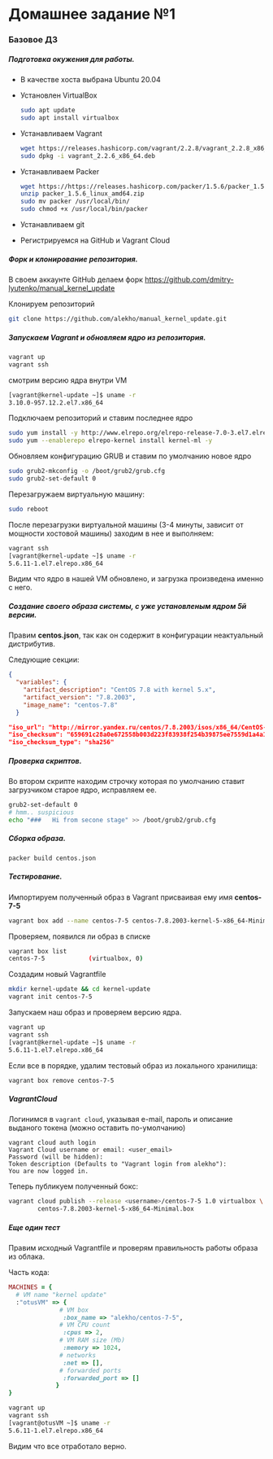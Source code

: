 # Домашнее задание №1

### Базовое ДЗ  

##### Подготовка окужения для работы.

- В качестве хоста выбрана Ubuntu 20.04

- Установлен VirtualBox

  ```bash
  sudo apt update
  sudo apt install virtualbox
  ```

- Устанавливаем Vagrant

  ```bash
  wget https://releases.hashicorp.com/vagrant/2.2.8/vagrant_2.2.8_x86_64.deb && \
  sudo dpkg -i vagrant_2.2.6_x86_64.deb
  ```

- Устанавливаем Packer

  ```bash
  wget https://https://releases.hashicorp.com/packer/1.5.6/packer_1.5.6_linux_amd64.zip
  unzip packer_1.5.6_linux_amd64.zip
  sudo mv packer /usr/local/bin/
  sudo chmod +x /usr/local/bin/packer
  ```

- Устанавливаем git 

- Регистрируемся на GitHub и  Vagrant Cloud



##### Форк и клонирование репозитория.

В своем аккаунте GitHub делаем форк https://github.com/dmitry-lyutenko/manual_kernel_update

Клонируем репозиторий  

```bash
git clone https://github.com/alekho/manual_kernel_update.git
```



##### Запускаем Vagrant и обновляем ядро из репозитория.

```bash
vagrant up
vagrant ssh
```

смотрим версию ядра внутри VM

```bash
[vagrant@kernel-update ~]$ uname -r
3.10.0-957.12.2.el7.x86_64
```

Подключаем репозиторий и ставим последнее ядро

```bash
sudo yum install -y http://www.elrepo.org/elrepo-release-7.0-3.el7.elrepo.noarch.rpm
sudo yum --enablerepo elrepo-kernel install kernel-ml -y
```



Обновляем конфигурацию GRUB и ставим по умолчанию новое ядро

```bash
sudo grub2-mkconfig -o /boot/grub2/grub.cfg
sudo grub2-set-default 0
```

 

Перезагружаем виртуальную машину:

```bash
sudo reboot
```

После перезагрузки виртуальной машины (3-4 минуты, зависит от мощности хостовой машины) заходим в нее и выполняем:

```bash
vagrant ssh
[vagrant@kernel-update ~]$ uname -r
5.6.11-1.el7.elrepo.x86_64
```

Видим что ядро в нашей VM обновлено, и загрузка произведена именно с него.



##### Создание своего образа системы, с уже установленым ядром 5й версии.

Правим **centos.json**, так как он содержит в конфигурации неактуальный дистрибутив.

Следующие секции:

```json
{
  "variables": {
    "artifact_description": "CentOS 7.8 with kernel 5.x",
    "artifact_version": "7.8.2003",
    "image_name": "centos-7.8"
  }
```

```json
"iso_url": "http://mirror.yandex.ru/centos/7.8.2003/isos/x86_64/CentOS-7-x86_64-Minimal-2003.iso",
"iso_checksum": "659691c28a0e672558b003d223f83938f254b39875ee7559d1a4a14c79173193",
"iso_checksum_type": "sha256"
```



##### Проверка скриптов.

Во втором скрипте находим строчку которая по умолчанию ставит загрузчиком старое ядро, исправляем ее.

```bash
grub2-set-default 0
# hmm.. suspicious
echo "###   Hi from secone stage" >> /boot/grub2/grub.cfg
```



##### Сборка образа.

```bash
packer build centos.json
```



##### Тестирование.

Импортируем полученный образ в Vagrant присваивая ему имя **centos-7-5**

```bash
vagrant box add --name centos-7-5 centos-7.8.2003-kernel-5-x86_64-Minimal.box
```

Проверяем, появился ли образ в списке

```bash
vagrant box list
centos-7-5            (virtualbox, 0)
```

Создадим новый Vagrantfile

```bash
mkdir kernel-update && cd kernel-update
vagrant init centos-7-5
```



Запускаем наш образ и проверяем версию ядра.

```bash
vagrant up
vagrant ssh
[vagrant@kernel-update ~]$ uname -r
5.6.11-1.el7.elrepo.x86_64
```

Если все в порядке, удалим тестовый образ из локального хранилища:

```bash
vagrant box remove centos-7-5
```



##### VagrantCloud

Логинимся в `vagrant cloud`, указывая e-mail, пароль и описание выданого токена (можно оставить по-умолчанию)

```
vagrant cloud auth login
Vagrant Cloud username or email: <user_email>
Password (will be hidden): 
Token description (Defaults to "Vagrant login from alekho"):
You are now logged in.
```

Теперь публикуем полученный бокс:

```bash
vagrant cloud publish --release <username>/centos-7-5 1.0 virtualbox \
        centos-7.8.2003-kernel-5-x86_64-Minimal.box
```



##### Еще один тест

Правим исходный Vagrantfile и проверям правильность работы образа из облака.

Часть кода:

```ruby
MACHINES = {
  # VM name "kernel update"
  :"otusVM" => {
              # VM box
               :box_name => "alekho/centos-7-5",
              # VM CPU count
               :cpus => 2,
              # VM RAM size (Mb)
               :memory => 1024,
              # networks
               :net => [],
              # forwarded ports
               :forwarded_port => []
             }
}
```

```bash
vagrant up
vagrant ssh
[vagrant@otusVM ~]$ uname -r
5.6.11-1.el7.elrepo.x86_64
```



Видим что все отработало верно.